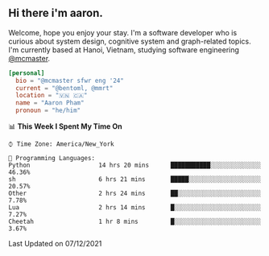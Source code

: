 <h2><b>Hi there i'm aaron. </b></h2>

Welcome, hope you enjoy your stay. I'm a software developer who is curious about system design, cognitive system and graph-related topics. I'm currently based at Hanoi, Vietnam, studying software engineering [@mcmaster](https://www.mcmaster.ca/).

```toml
[personal]
  bio = "@mcmaster sfwr eng '24"
  current = "@bentoml, @mmrt"
  location = "🇻🇳 🇨🇦"
  name = "Aaron Pham"
  pronoun = "he/him"
```
<!--<img src="https://github-readme-stats.vercel.app/api?username=aarnphm&show_icons=true&count_private=true&theme=dark" height="170"/>-->
<!--<img src="https://github-readme-stats.vercel.app/api/top-langs/?username=aarnphm&layout=compact&hide=css&theme=dark" height="170" />-->

<!--START_SECTION:waka-->
📊 **This Week I Spent My Time On** 

```text
⌚︎ Time Zone: America/New_York

💬 Programming Languages: 
Python                   14 hrs 20 mins      ███████████░░░░░░░░░░░░░░   46.36% 
sh                       6 hrs 21 mins       █████░░░░░░░░░░░░░░░░░░░░   20.57% 
Other                    2 hrs 24 mins       ██░░░░░░░░░░░░░░░░░░░░░░░   7.78% 
Lua                      2 hrs 14 mins       █░░░░░░░░░░░░░░░░░░░░░░░░   7.27% 
Cheetah                  1 hr 8 mins         █░░░░░░░░░░░░░░░░░░░░░░░░   3.67%

```


 Last Updated on 07/12/2021
<!--END_SECTION:waka-->
